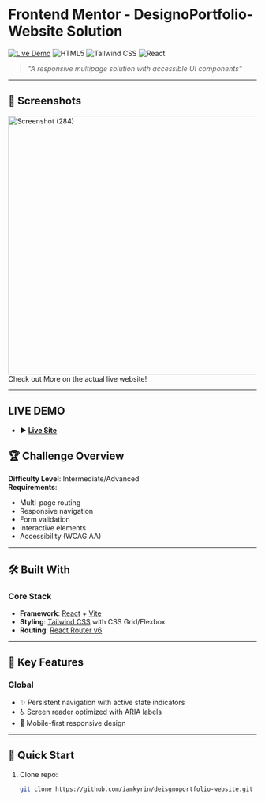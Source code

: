 # Frontend Mentor - DesignoPortfolio-Website Solution

[![Live Demo](https://img.shields.io/badge/🌐_Live_Demo-Click_Here-8A2BE2?style=for-the-badge&logo=vercel)]([designoportfolio-website.netlify.app](https://designoportfolio-website.netlify.app))
![HTML5](https://img.shields.io/badge/HTML5-E34F26?style=for-the-badge&logo=html5&logoColor=white)
![Tailwind CSS](https://img.shields.io/badge/Tailwind_CSS-38B2AC?style=for-the-badge&logo=tailwind-css&logoColor=white)
![React](https://img.shields.io/badge/React-20232A?style=for-the-badge&logo=react&logoColor=61DAFB)

> *"A responsive multipage solution with accessible UI components"*

---

## 📸 Screenshots

<img width="1046" height="523" alt="Screenshot (284)" src="https://github.com/user-attachments/assets/1d860db0-e3cb-4f1d-958c-9c9970fb7c30" />
Check out More on the actual live website!

---

## LIVE DEMO
- ▶️ **[Live Site](designoportfolio-website.netlify.app)**

## 🏆 Challenge Overview

**Difficulty Level**: Intermediate/Advanced  
**Requirements**: 
- Multi-page routing
- Responsive navigation
- Form validation
- Interactive elements
- Accessibility (WCAG AA)

---

## 🛠 Built With

### Core Stack
- **Framework**: [React](https://react.dev/) + [Vite](https://vitejs.dev/)
- **Styling**: [Tailwind CSS](https://tailwindcss.com/) with CSS Grid/Flexbox
- **Routing**: [React Router v6](https://reactrouter.com/)
  

---

## 🎯 Key Features


### Global
- ✨ Persistent navigation with active state indicators
- ♿ Screen reader optimized with ARIA labels
- 📱 Mobile-first responsive design

---

## 🚀 Quick Start

1. Clone repo:
   ```bash
   git clone https://github.com/iamkyrin/deisgnoportfolio-website.git
